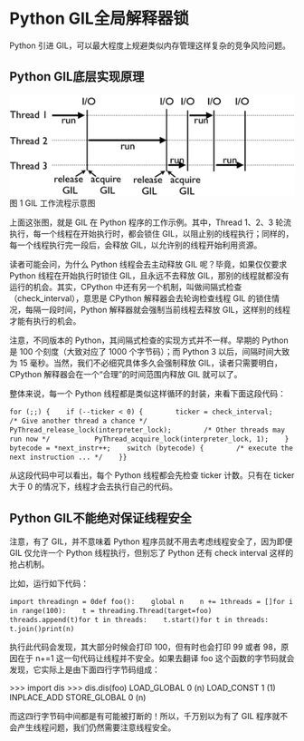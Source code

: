 # Python GIL全局解释器锁

Python 引进 GIL，可以最大程度上规避类似内存管理这样复杂的竞争风险问题。

## Python GIL底层实现原理

![GIL工作流程示意图](pic/python的GIL/2-1ZS012105L23.gif)
图 1 GIL 工作流程示意图


上面这张图，就是 GIL 在 Python 程序的工作示例。其中，Thread 1、2、3 轮流执行，每一个线程在开始执行时，都会锁住 GIL，以阻止别的线程执行；同样的，每一个线程执行完一段后，会释放 GIL，以允许别的线程开始利用资源。

读者可能会问，为什么 Python 线程会去主动释放 GIL 呢？毕竟，如果仅仅要求 Python 线程在开始执行时锁住 GIL，且永远不去释放 GIL，那别的线程就都没有运行的机会。其实，CPython 中还有另一个机制，叫做间隔式检查（check_interval），意思是 CPython 解释器会去轮询检查线程 GIL 的锁住情况，每隔一段时间，Python 解释器就会强制当前线程去释放 GIL，这样别的线程才能有执行的机会。

注意，不同版本的 Python，其间隔式检查的实现方式并不一样。早期的 Python 是 100 个刻度（大致对应了 1000 个字节码）；而 Python 3 以后，间隔时间大致为 15 毫秒。当然，我们不必细究具体多久会强制释放 GIL，读者只需要明白，CPython 解释器会在一个“合理”的时间范围内释放 GIL 就可以了。

整体来说，每一个 Python 线程都是类似这样循环的封装，来看下面这段代码：

```
for (;;) {    if (--ticker < 0) {        ticker = check_interval;           /* Give another thread a chance */        PyThread_release_lock(interpreter_lock);        /* Other threads may run now */           PyThread_acquire_lock(interpreter_lock, 1);    }    bytecode = *next_instr++;    switch (bytecode) {        /* execute the next instruction ... */    }}
```

从这段代码中可以看出，每个 Python 线程都会先检查 ticker 计数。只有在 ticker 大于 0 的情况下，线程才会去执行自己的代码。

## Python GIL不能绝对保证线程安全

注意，有了 GIL，并不意味着 Python 程序员就不用去考虑线程安全了，因为即便 GIL 仅允许一个 Python 线程执行，但别忘了 Python 还有 check interval 这样的抢占机制。

比如，运行如下代码：

```
import threadingn = 0def foo():    global n    n += 1threads = []for i in range(100):    t = threading.Thread(target=foo)    threads.append(t)for t in threads:    t.start()for t in threads:    t.join()print(n)
```

执行此代码会发现，其大部分时候会打印 100，但有时也会打印 99 或者 98，原因在于 n+=1 这一句代码让线程并不安全。如果去翻译 foo 这个函数的字节码就会发现，它实际上是由下面四行字节码组成：

\>>> import dis
\>>> dis.dis(foo)
LOAD_GLOBAL       0 (n)
LOAD_CONST        1 (1)
INPLACE_ADD
STORE_GLOBAL       0 (n)

而这四行字节码中间都是有可能被打断的！所以，千万别以为有了 GIL 程序就不会产生线程问题，我们仍然需要注意线程安全。